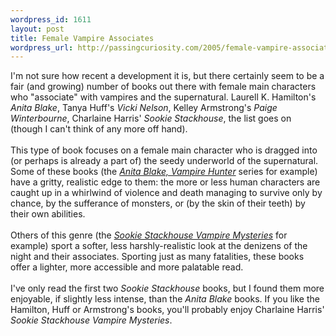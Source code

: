 ```yaml
--- 
wordpress_id: 1611
layout: post
title: Female Vampire Associates
wordpress_url: http://passingcuriosity.com/2005/female-vampire-associates/
---
```

I'm not sure how recent a development it is, but there certainly seem to be a fair (and growing) number of books out there with female main characters who "associate" with vampires and the supernatural. Laurell K. Hamilton's <span style="font-style: italic;">Anita Blake</span>, Tanya Huff's <span style="font-style: italic;">Vicki Nelson</span>, Kelley Armstrong's <span style="font-style: italic;">Paige Winterbourne</span>, Charlaine Harris' <span style="font-style: italic;">Sookie Stackhouse</span>, the list goes on (though I can't think of any more off hand).<br /><br />This type of book focuses on a female main character who is dragged into (or perhaps is already a part of) the seedy underworld of the supernatural. Some of these books (the <a style="font-style: italic;" href="http://www.orbitbooks.co.uk/orbit/results.asp?AUB=Laurell%20K%20Hamilton&TAG=&CID=orbit">Anita Blake, Vampire Hunter</a> series for example) have a gritty, realistic edge to them: the more or less human characters are caught up in a whirlwind of violence and death managing to survive only by chance, by the sufferance of monsters, or (by the skin of their teeth) by their own abilities.<br /><br />Others of this genre (the <a href="http://www.orbitbooks.co.uk/orbit/results.asp?AUB=Charlaine%20Harris&TAG=&CID=orbit" style="font-style: italic;">Sookie Stackhouse Vampire Mysteries</a> for example) sport a softer, less harshly-realistic look at the denizens of the night and their associates. Sporting just as many fatalities, these books offer a lighter, more accessible and more palatable read.<br /><br />I've only read the first two <span style="font-style: italic;">Sookie Stackhouse</span> books, but I found them more enjoyable, if slightly less intense, than the <span style="font-style: italic;">Anita Blake</span> books. If you like the Hamilton, Huff or Armstrong's books, you'll probably enjoy Charlaine Harris' <span style="font-style: italic;">Sookie Stackhouse Vampire Mysteries</span>.
